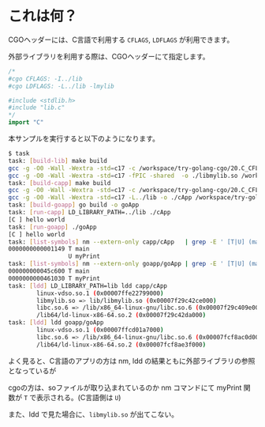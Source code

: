 # これは何？

CGOヘッダーには、C言語で利用する ```CFLAGS```, ```LDFLAGS``` が利用できます。

外部ライブラリを利用する際は、CGOヘッダーにて指定します。

```go
/*
#cgo CFLAGS: -I../lib
#cgo LDFLAGS: -L../lib -lmylib

#include <stdlib.h>
#include "lib.c"
*/
import "C"
```

本サンプルを実行すると以下のようになります。

```sh
$ task
task: [build-lib] make build
gcc -g -O0 -Wall -Wextra -std=c17 -c /workspace/try-golang-cgo/20.C_CFLAGS_LDFLAGS/lib/lib.c -o /workspace/try-golang-cgo/20.C_CFLAGS_LDFLAGS/lib/lib.o 
gcc -g -O0 -Wall -Wextra -std=c17 -fPIC -shared  -o ./libmylib.so /workspace/try-golang-cgo/20.C_CFLAGS_LDFLAGS/lib/lib.o 
task: [build-capp] make build
gcc -g -O0 -Wall -Wextra -std=c17 -c /workspace/try-golang-cgo/20.C_CFLAGS_LDFLAGS/capp/main.c -o /workspace/try-golang-cgo/20.C_CFLAGS_LDFLAGS/capp/main.o -I../lib
gcc -g -O0 -Wall -Wextra -std=c17 -L../lib -o ./cApp /workspace/try-golang-cgo/20.C_CFLAGS_LDFLAGS/capp/main.o -lmylib
task: [build-goapp] go build -o goApp
task: [run-capp] LD_LIBRARY_PATH=../lib ./cApp
[C ] hello world
task: [run-goapp] ./goApp
[C ] hello world
task: [list-symbols] nm --extern-only capp/cApp   | grep -E ' [T|U] (main|myPrint)'
0000000000001149 T main
                 U myPrint
task: [list-symbols] nm --extern-only goapp/goApp | grep -E ' [T|U] (main|myPrint)'
000000000045c600 T main
0000000000461030 T myPrint
task: [ldd] LD_LIBRARY_PATH=lib ldd capp/cApp
        linux-vdso.so.1 (0x00007ffe22799000)
        libmylib.so => lib/libmylib.so (0x00007f29c42ce000)
        libc.so.6 => /lib/x86_64-linux-gnu/libc.so.6 (0x00007f29c409e000)
        /lib64/ld-linux-x86-64.so.2 (0x00007f29c42da000)
task: [ldd] ldd goapp/goApp
        linux-vdso.so.1 (0x00007ffcd01a7000)
        libc.so.6 => /lib/x86_64-linux-gnu/libc.so.6 (0x00007fcf8ac0d000)
        /lib64/ld-linux-x86-64.so.2 (0x00007fcf8ae3f000)
```

よく見ると、C言語のアプリの方は nm, ldd の結果ともに外部ライブラリの参照となっているが

cgoの方は、soファイルが取り込まれているのか nm コマンドにて myPrint 関数が ```T``` で表示される。(C言語側は ```U```)

また、ldd で見た場合に、```libmylib.so``` が出てこない。

